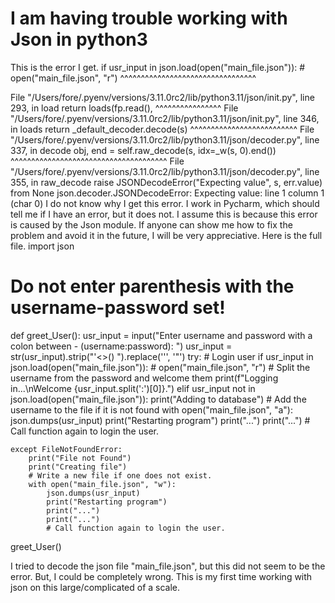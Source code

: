 
# I am having trouble working with Json in python3

This is the error I get.
if usr_input in json.load(open("main_file.json")):  # open("main_file.json", "r")
                ^^^^^^^^^^^^^^^^^^^^^^^^^^^^^^^^^

File "/Users/fore/.pyenv/versions/3.11.0rc2/lib/python3.11/json/init.py", line 293, in load
return loads(fp.read(),
^^^^^^^^^^^^^^^^
File "/Users/fore/.pyenv/versions/3.11.0rc2/lib/python3.11/json/init.py", line 346, in loads
return _default_decoder.decode(s)
^^^^^^^^^^^^^^^^^^^^^^^^^^
File "/Users/fore/.pyenv/versions/3.11.0rc2/lib/python3.11/json/decoder.py", line 337, in decode
obj, end = self.raw_decode(s, idx=_w(s, 0).end())
^^^^^^^^^^^^^^^^^^^^^^^^^^^^^^^^^^^^^^
File "/Users/fore/.pyenv/versions/3.11.0rc2/lib/python3.11/json/decoder.py", line 355, in raw_decode
raise JSONDecodeError("Expecting value", s, err.value) from None
json.decoder.JSONDecodeError: Expecting value: line 1 column 1 (char 0)
I do not know why I get this error. I work in Pycharm, which should tell me if I have an error, but it does not. I assume this is because this error is caused by the Json module. If anyone can show me how to fix the problem and avoid it in the future, I will be very appreciative.
Here is the full file.
import json

# Do not enter parenthesis with the username-password set!


def greet_User():
    usr_input = input("Enter username and password with a colon between - (username:password): ")
    usr_input = str(usr_input).strip("'<>() ").replace('\'', '\"')
    try:
        # Login user
        if usr_input in json.load(open("main_file.json")):  # open("main_file.json", "r")
            # Split the username from the password and welcome them
            print(f"Logging in...\nWelcome {usr_input.split(':')[0]}.")
        elif usr_input not in json.load(open("main_file.json")):
            print("Adding to database")
            # Add the username to the file if it is not found
            with open("main_file.json", "a"):
                json.dumps(usr_input)
                print("Restarting program")
                print("...")
                print("...")
            # Call function again to login the user.


    except FileNotFoundError:
        print("File not Found")
        print("Creating file")
        # Write a new file if one does not exist.
        with open("main_file.json", "w"):
            json.dumps(usr_input)
            print("Restarting program")
            print("...")
            print("...")
            # Call function again to login the user.


greet_User()


I tried to decode the json file "main_file.json", but this did not seem to be the error. But, I could be completely wrong. This is my first time working with json on this large/complicated of a scale.

        